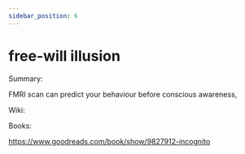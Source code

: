 ```yaml
---
sidebar_position: 6
---
```


# free-will illusion

Summary: 

FMRI scan can predict your behaviour before conscious awareness,


Wiki:


Books:

https://www.goodreads.com/book/show/9827912-incognito





